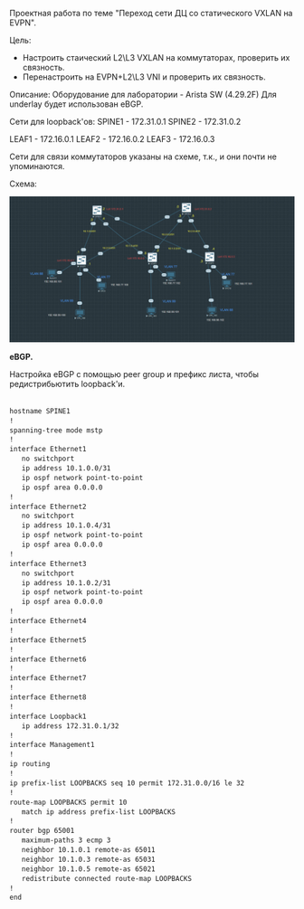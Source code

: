 Проектная работа по теме "Переход сети ДЦ со статического VXLAN на EVPN".

Цель:

 - Настроить стаический L2\L3 VXLAN на коммутаторах, проверить их связность.
 - Перенастроить на EVPN+L2\L3 VNI и проверить их связность.


Описание:
Оборудование для лаборатории - Arista SW (4.29.2F) Для underlay будет использован eBGP.

Сети для loopback'ов:
SPINE1 - 172.31.0.1
SPINE2 - 172.31.0.2

LEAF1 - 172.16.0.1
LEAF2 - 172.16.0.2
LEAF3 - 172.16.0.3

Сети для связи коммутаторов указаны на схеме, т.к., и они почти не упоминаются.

Схема:

![CLOS](CLOS02.png)


**eBGP.**

Настройка eBGP с помощью peer group и префикс листа, чтобы редистрибьютить loopback'и.

```html

hostname SPINE1
!
spanning-tree mode mstp
!
interface Ethernet1
   no switchport
   ip address 10.1.0.0/31
   ip ospf network point-to-point
   ip ospf area 0.0.0.0
!
interface Ethernet2
   no switchport
   ip address 10.1.0.4/31
   ip ospf network point-to-point
   ip ospf area 0.0.0.0
!
interface Ethernet3
   no switchport
   ip address 10.1.0.2/31
   ip ospf network point-to-point
   ip ospf area 0.0.0.0
!
interface Ethernet4
!
interface Ethernet5
!
interface Ethernet6
!
interface Ethernet7
!
interface Ethernet8
!
interface Loopback1
   ip address 172.31.0.1/32
!
interface Management1
!
ip routing
!
ip prefix-list LOOPBACKS seq 10 permit 172.31.0.0/16 le 32
!
route-map LOOPBACKS permit 10
   match ip address prefix-list LOOPBACKS
!
router bgp 65001
   maximum-paths 3 ecmp 3
   neighbor 10.1.0.1 remote-as 65011
   neighbor 10.1.0.3 remote-as 65031
   neighbor 10.1.0.5 remote-as 65021
   redistribute connected route-map LOOPBACKS
!
end

```


